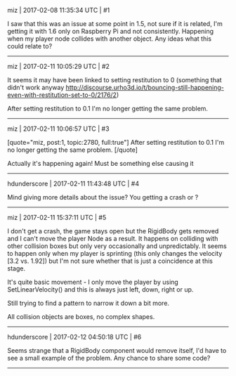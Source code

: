 miz | 2017-02-08 11:35:34 UTC | #1

I saw that this was an issue at some point in 1.5, not sure if it is related, I'm getting it with 1.6 only on Raspberry Pi and not consistently. Happening when my player node collides with another object. Any ideas what this could relate to?

-------------------------

miz | 2017-02-11 10:05:29 UTC | #2

It seems it may have been linked to setting restitution to 0 (something that didn't work anyway http://discourse.urho3d.io/t/bouncing-still-happening-even-with-restitution-set-to-0/2176/2)

After setting restitution to 0.1 I'm no longer getting the same problem.

-------------------------

miz | 2017-02-11 10:06:57 UTC | #3


[quote="miz, post:1, topic:2780, full:true"]
After setting restitution to 0.1 I'm no longer getting the same problem.
[/quote]

Actually it's happening again! Must be something else causing it

-------------------------

hdunderscore | 2017-02-11 11:43:48 UTC | #4

Mind giving more details about the issue? You getting a crash or ?

-------------------------

miz | 2017-02-11 15:37:11 UTC | #5

I don't get a crash, the game stays open but the RigidBody gets removed and I can't move the player Node as a result. It  happens on colliding with other collision boxes but only very occasionally and unpredictably. It seems to happen only when my player is sprinting  (this only changes the velocity [3.2 vs. 1.92]) but I'm not sure whether that is just a coincidence at this stage.

It's quite basic movement - I only move the player by using SetLinearVelocity() and this is always just left, down, right or up.

Still trying to find a pattern to narrow it down a bit more.

All collision objects are boxes, no complex shapes.

-------------------------

hdunderscore | 2017-02-12 04:50:18 UTC | #6

Seems strange that a RigidBody component would remove itself, I'd have to see a small example of the problem. Any chance to share some code?

-------------------------

